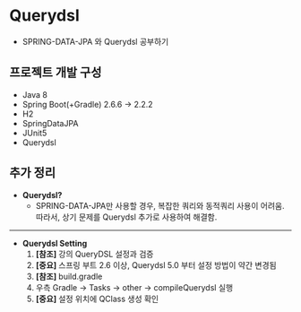 # Querydsl
- SPRING-DATA-JPA 와 Querydsl 공부하기 

## 프로젝트 개발 구성
- Java 8
- Spring Boot(+Gradle) 2.6.6 -> 2.2.2
- H2
- SpringDataJPA
- JUnit5
- Querydsl

## 추가 정리
- **Querydsl?**
  - SPRING-DATA-JPA만 사용할 경우, 복잡한 쿼리와 동적쿼리 사용이 어려움.  
    따라서, 상기 문제를 Querydsl 추가로 사용하여 해결함.
------------
- **Querydsl Setting**
  1. **[참조]** 강의 QueryDSL 설정과 검증
  2. **[중요]** 스프링 부트 2.6 이상, Querydsl 5.0 부터 설정 방법이 약간 변경됨
  3. **[참조]** build.gradle 
  4. 우측 Gradle -> Tasks -> other -> compileQuerydsl 실행
  5. **[중요]** 설정 위치에 QClass 생성 확인